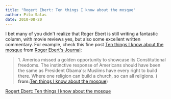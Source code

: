 ```yaml
---
title: "Rogert Ebert: Ten things I know about the mosque"
author: Pito Salas
date: 2010-08-20
---
```




I bet many of you didn't realize that Roger Ebert is still writing a fantastic
column, with movie reviews yes, but also some excellent written commentary.
For example, check this fine post [Ten things I know about the
mosque](<http://blogs.suntimes.com/ebert/2010/08/ten_things_i_know_about_the_mo.html>)
from [Roger Ebert's Journal](<http://blogs.suntimes.com/ebert/atom.xml>):

> 1\. America missed a golden opportunity to showcase its Constitutional
> freedoms. The instinctive response of Americans should have been the same as
> President Obama's: Muslims have every right to build there. Where one
> religion can build a church, so can all religions. ( **from:**[Ten things I
> know about the
> mosque](<http://blogs.suntimes.com/ebert/2010/08/ten_things_i_know_about_the_mo.html>))


[Rogert Ebert: Ten things I know about the mosque](None)
